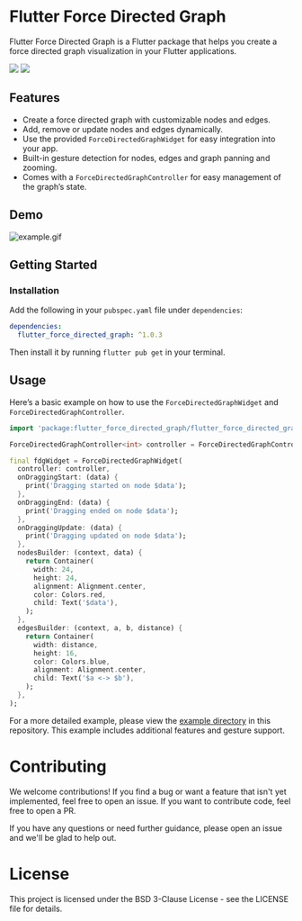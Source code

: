 # Flutter Force Directed Graph

Flutter Force Directed Graph is a Flutter package that helps you create a force directed graph
visualization in your Flutter applications.

[![](https://img.shields.io/pub/v/flutter_force_directed_graph.svg)](https://pub.dartlang.org/packages/flutter_force_directed_graph)
[![](https://github.com/SkywalkerDarren/flutter_force_directed_graph/actions/workflows/publish.yaml/badge.svg)](https://pub.dartlang.org/packages/flutter_force_directed_graph)

## Features

- Create a force directed graph with customizable nodes and edges.
- Add, remove or update nodes and edges dynamically.
- Use the provided `ForceDirectedGraphWidget` for easy integration into your app.
- Built-in gesture detection for nodes, edges and graph panning and zooming.
- Comes with a `ForceDirectedGraphController` for easy management of the graph’s state.

## Demo

![example.gif](https://raw.githubusercontent.com/SkywalkerDarren/flutter_force_directed_graph/master/doc/example.gif)

## Getting Started

### Installation

Add the following in your `pubspec.yaml` file under `dependencies`:

```yaml
dependencies:
  flutter_force_directed_graph: ^1.0.3
```

Then install it by running `flutter pub get` in your terminal.

## Usage

Here’s a basic example on how to use the `ForceDirectedGraphWidget`
and `ForceDirectedGraphController`.

```dart
import 'package:flutter_force_directed_graph/flutter_force_directed_graph.dart';

ForceDirectedGraphController<int> controller = ForceDirectedGraphController();

final fdgWidget = ForceDirectedGraphWidget(
  controller: controller,
  onDraggingStart: (data) {
    print('Dragging started on node $data');
  },
  onDraggingEnd: (data) {
    print('Dragging ended on node $data');
  },
  onDraggingUpdate: (data) {
    print('Dragging updated on node $data');
  },
  nodesBuilder: (context, data) {
    return Container(
      width: 24,
      height: 24,
      alignment: Alignment.center,
      color: Colors.red,
      child: Text('$data'),
    );
  },
  edgesBuilder: (context, a, b, distance) {
    return Container(
      width: distance,
      height: 16,
      color: Colors.blue,
      alignment: Alignment.center,
      child: Text('$a <-> $b'),
    );
  },
);
```

For a more detailed example, please view
the [example directory](https://github.com/SkywalkerDarren/flutter_force_directed_graph/tree/master/example)
in this repository. This example includes additional features and gesture support.

# Contributing

We welcome contributions! If you find a bug or want a feature that isn't yet implemented, feel free
to open an issue. If you want to contribute code, feel free to open a PR.

If you have any questions or need further guidance, please open an issue and we'll be glad to help
out.

# License

This project is licensed under the BSD 3-Clause License - see the LICENSE file for details.